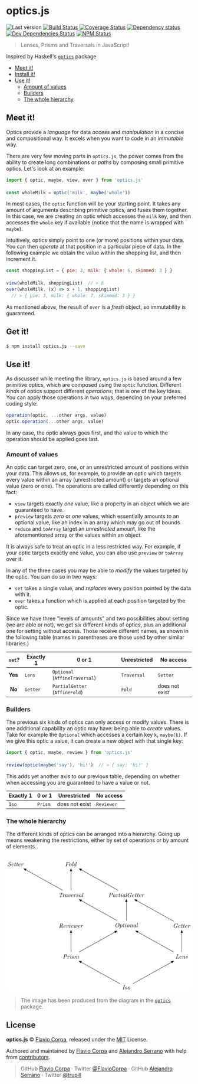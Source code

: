 # optics.js

![Last version](https://img.shields.io/github/tag/kutyel/optics.js.svg?style=flat-square)
[![Build Status](https://img.shields.io/travis/com/kutyel/optics.js/master.svg?style=flat-square)](https://travis-ci.com/kutyel/optics.js)
[![Coverage Status](https://img.shields.io/coveralls/kutyel/optics.js.svg?style=flat-square)](https://coveralls.io/github/kutyel/optics.js)
[![Dependency status](https://img.shields.io/david/kutyel/optics.js.svg?style=flat-square)](https://david-dm.org/kutyel/optics.js)
[![Dev Dependencies Status](https://img.shields.io/david/dev/kutyel/optics.js.svg?style=flat-square)](https://david-dm.org/kutyel/optics.js#info=devDependencies)
[![NPM Status](https://img.shields.io/npm/dm/optics.js.svg?style=flat-square)](https://www.npmjs.org/package/optics.js)

> Lenses, Prisms and Traversals in JavaScript!

Inspired by Haskell's [`optics`](https://hackage.haskell.org/package/optics) package

- [Meet it!](#meet-it)
- [Install it!](#install-it)
- [Use it!](#use-it)
    - [Amount of values](#amount-of-values)
    - [Builders](#builders)
    - [The whole hierarchy](#the-whole-hierarchy)

## Meet it!

Optics provide a _language_ for data _access_ and _manipulation_ in a concise and compositional way. It excels when you want to code in an _immutable_ way.

There are very few moving parts in `optics.js`, the power comes from the ability to create long combinations or _paths_ by composing small primitive optics. Let's look at an example:

```js
import { optic, maybe, view, over } from 'optics.js'

const wholeMilk = optic('milk', maybe('whole'))
```

In most cases, the `optic` function will be your starting point. It takes any amount of arguments describing primitive optics, and fuses them together. In this case, we are creating an optic which accesses the `milk` key, and then accesses the `whole` key if available (notice that the name is wrapped with `maybe`).

Intuitively, optics simply point to one (or more) positions within your data. You can then _operate_ at that position in a particular piece of data. In the following example we obtain the value within the shopping list, and then increment it.

```js
const shoppingList = { pie: 3, milk: { whole: 6, skimmed: 3 } }

view(wholeMilk, shoppingList)  // > 6
over(wholeMilk, (x) => x + 1, shoppingList)
  // > { pie: 3, milk: { whole: 7, skimmed: 3 } }
```

As mentioned above, the result of `over` is a _fresh_ object, so immutability is guaranteed.

## Get it!

```bash
$ npm install optics.js --save
```

## Use it!

As discussed while meeting the library, `optics.js` is based around a few primitive optics, which are composed using the `optic` function. Different _kinds_ of optics support different _operations_; that is one of the key ideas. You can apply those operations in two ways, depending on your preferred coding style:

```js
operation(optic, ...other args, value)
optic.operation(...other args, value)
```

In any case, the optic always goes first, and the value to which the operation should be applied goes last.

### Amount of values

An optic can target zero, one, or an unrestricted amount of positions within your data. This allows us, for example, to provide an optic which targets every value within an array (unrestricted amount) or targets an optional value (zero or one). The operations are called differently depending on this fact:

- `view` targets exactly _one_ value, like a property in an object which we are guaranteed to have.
- `preview` targets _zero_ or _one_ values, which essentially amounts to an optional value, like an index in an array which may go out of bounds.
- `reduce` and `toArray` target an _unrestricted_ amount, like the aforementioned array or the values within an object.

It is always safe to treat an optic in a less restricted way. For example, if your optic targets exactly one value, you can also use `preview` or `toArray` over it.

In any of the three cases you may be able to _modify_ the values targeted by the optic. You can do so in two ways:

- `set` takes a single value, and _replaces_ every position pointed by the data with it.
- `over` takes a function which is applied at each position targeted by the optic.

Since we have three "levels of amounts" and two possibilities about setting (we are able or not), we get _six_ different kinds of optics, plus an additional one for setting without access. Those receive different names, as shown in the following table (names in parentheses are those used by other similar libraries.)

| **`set`?** | **Exactly 1** | **0 or 1** | **Unrestricted** | **No access** |
|-|-|-|-|-|
| **Yes** | `Lens` | `Optional` (`AffineTraversal`) | `Traversal` | `Setter` |
| **No** | `Getter` | `PartialGetter` (`AffineFold`) | `Fold` | does not exist |

### Builders

The previous six kinds of optics can only access or modify values. There is one additional capability an optic may have: being able to _create_ values. Take for example the `Optional` which accesses a certain key `k`, `maybe(k)`. If we give this optic a value, it can create a new object with that single key:

```js
import { optic, maybe, review } from 'optics.js'

review(optic(maybe('say'), 'hi!')  // > { say: 'hi!' }
```

This adds yet another axis to our previous table, depending on whether when accessing you are guaranteed to have a value or not.

| **Exactly 1** | **0 or 1** | **Unrestricted** | **No access** |
|-|-|-|-
| `Iso` | `Prism` | does not exist | `Reviewer` |

### The whole hierarchy

The different kinds of optics can be arranged into a hierarchy. Going up means weakening the restrictions, either by set of operations or by amount of elements.

<p align="center">
  <br>
  <img src="./optics.png" alt="optics.js">
  <br>
</p>

> The image has been produced from the diagram in the [`optics`](https://hackage.haskell.org/package/optics) package.

## License

**optics.js** © [Flavio Corpa](https://twitter.com/FlavioCorpa), released under the [MIT](https://github.com/kutyel/optics.js/blob/master/LICENSE.md) License.<br>

Authored and maintained by [Flavio Corpa](https://twitter.com/FlavioCorpa) and [Alejandro Serrano](https://twitter.com/trupill) with help from [contributors](https://github.com/kutyel/optics.js/contributors).

> GitHub [Flavio Corpa](https://github.com/kutyel) · Twitter [@FlavioCorpa](https://twitter.com/FlavioCorpa) · GitHub [Alejandro Serrano](https://github.com/serras) · Twitter [@trupill](https://twitter.com/trupill)

